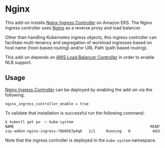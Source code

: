 # Nginx 

This add-on installs [Nginx Ingress Controller](https://kubernetes.github.io/ingress-nginx/deploy/) on Amazon EKS. The Nginx ingress controller uses [Nginx](https://www.nginx.org/) as a reverse proxy and load balancer. 

Other than handling Kubernetes ingress objects, this ingress controller can facilitate multi-tenancy and segregation of workload ingresses based on host name (host-based routing) and/or URL Path (path based routing). 

This add-on depends on [AWS Load Balancer Controller](aws-load-balancer-controller.md) in order to enable NLB support. 

## Usage

[Nginx Ingress Controller](kubernetes-addons/nginx-ingress/README.md) can be deployed by enabling the add-on via the following.

```hcl
nginx_ingress_controller_enable = true
```

To validate that installation is successful run the following command:

```bash
$ kubectl get po -n kube-system
NAME                                                              READY   STATUS    RESTARTS   AGE
ssp-addon-nginx-ingress-78b8567p4q6   1/1     Running   0          4d10h
```

Note that the ingress controller is deployed in the `kube-system` namespace.
 